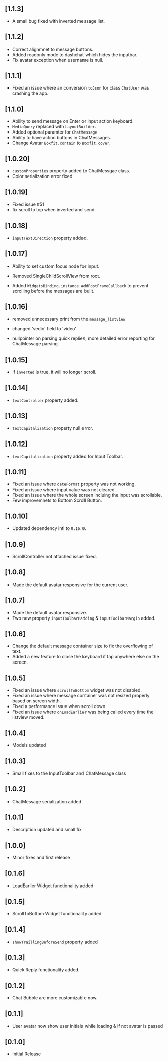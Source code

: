 ## [1.1.3]

- A small bug fixed with inverted message list.

## [1.1.2]

- Correct alignmnet to message buttons.
- Added readonly mode to dashchat which hides the inputbar.
- Fix avatar exception when username is null.

## [1.1.1]

- Fixed an issue where an conversion `toJson` for class `ChatUser` was crashing the app.

## [1.1.0]

- Ability to send message on Enter or input action keyboard.
- `MediaQuery` replaced with `LayoutBuilder`.
- Added optional paramter for `ChatMessage`
- Ability to have action buttons in ChatMessages.
- Change Avatar `Boxfit.contain` to `Boxfit.cover`.

## [1.0.20]

- `customProperties` property added to ChatMessgae class.
- Color serialization error fixed.

## [1.0.19]

- Fixed issue #51
- fix scroll to top when inverted and send

## [1.0.18]

- `inputTextDirection` property added.

## [1.0.17]

- Ability to set custom focus node for input.

- Removed SingleChildScrollView from root.

- Added `WidgetsBinding.instance.addPostFrameCallback` to prevent scrolling before the messages are built.

## [1.0.16]

- removed unnecessary print from the `message_listview`

- changed 'vedio' field to 'video'

- nullpointer on parsing quick replies; more detailed error reporting for ChatMessage parsing

## [1.0.15]

- If `inverted` is true, it will no longer scroll.

## [1.0.14]

- `textController` property added.

## [1.0.13]

- `textCapitalization` property null error.

## [1.0.12]

- `textCapitalization` property added for Input Toolbar.

## [1.0.11]

- Fixed an issue where `dateFormat` property was not working.
- Fixed an issue where input value was not cleared.
- Fixed an issue where the whole screen incluing the input was scrollable.
- Few improvemnets to Bottom Scroll Button.

## [1.0.10]

- Updated dependency intl to `0.16.0`.

## [1.0.9]

- ScrollController not attached issue fixed.

## [1.0.8]

- Made the default avatar responsive for the current user.

## [1.0.7]

- Made the default avatar responsive.
- Two new property `inputToolbarPadding` & `inputToolbarMargin` added.

## [1.0.6]

- Change the default message container size to fix the overflowing of text.
- Added a new feature to close the keyboard if tap anywhere else on the screen.

## [1.0.5]

- Fixed an issue where `scrollToBottom` widget was not disabled.
- Fixed an issue where message container was not resized properly based on screen width.
- Fixed a performance issue when scroll down.
- Fixed an issue where `onLoadEarlier` was being called every time the listview moved.

## [1.0.4]

- Models updated

## [1.0.3]

- Small fixes to the InputToolbar and ChatMessage class

## [1.0.2]

- ChatMessage serialization added

## [1.0.1]

- Description updated and small fix

## [1.0.0]

- Minor fixes and first release

## [0.1.6]

- LoadEarlier Widget functionality added

## [0.1.5]

- ScrollToBottom Widget functionality added

## [0.1.4]

- `showTraillingBeforeSend` property added

## [0.1.3]

- Quick Reply functionality added.

## [0.1.2]

- Chat Bubble are more customizable now.

## [0.1.1]

- User avatar now show user initials while loading & if not avatar is passed

## [0.1.0]

- Initial Release
